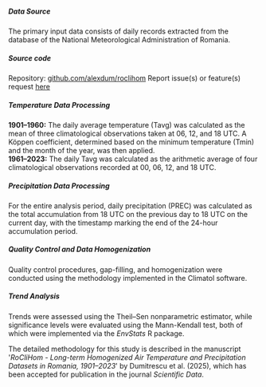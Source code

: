 ##### Data Source

The primary input data consists of daily records extracted from the database of the National Meteorological Administration of Romania.

##### Source code
Repository: <a href="https://github.com/alexdum/roclihom" target="_blank">github.com/alexdum/roclihom</a>
Report issue(s) or feature(s) request <a href="https://github.com/alexdum/roclihom/issues" target="_blank">here</a>

##### Temperature Data Processing

**1901–1960:** The daily average temperature (Tavg) was calculated as the mean of three climatological observations taken at 06, 12, and 18 UTC. A Köppen coefficient, determined based on the minimum temperature (Tmin) and the month of the year, was then applied.\
**1961–2023:** The daily Tavg was calculated as the arithmetic average of four climatological observations recorded at 00, 06, 12, and 18 UTC.

##### Precipitation Data Processing

For the entire analysis period, daily precipitation (PREC) was calculated as the total accumulation from 18 UTC on the previous day to 18 UTC on the current day, with the timestamp marking the end of the 24-hour accumulation period.

##### Quality Control and Data Homogenization

Quality control procedures, gap-filling, and homogenization were conducted using the methodology implemented in the Climatol software.

##### Trend Analysis

Trends were assessed using the Theil–Sen nonparametric estimator, while significance levels were evaluated using the Mann-Kendall test, both of which were implemented via the *EnvStats* R package.

The detailed methodology for this study is described in the manuscript '*RoCliHom - Long-term Homogenized Air Temperature and Precipitation Datasets in Romania, 1901–2023*' by Dumitrescu et al. (2025), which has been accepted for publication in the journal  *Scientific Data*.
